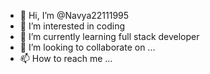- 👋 Hi, I’m @Navya22111995
- 👀 I’m interested in coding
- 🌱 I’m currently learning full stack developer
- 💞️ I’m looking to collaborate on ...
- 📫 How to reach me ...

<!---
Navya22111995/Navya22111995 is a ✨ special ✨ repository because its `README.md` (this file) appears on your GitHub profile.
You can click the Preview link to take a look at your changes.
--->

